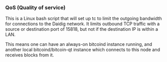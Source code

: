 ### QoS (Quality of service) ###

This is a Linux bash script that will set up tc to limit the outgoing bandwidth for connections to the Daidig network. It limits outbound TCP traffic with a source or destination port of 15818, but not if the destination IP is within a LAN.

This means one can have an always-on bitcoind instance running, and another local bitcoind/bitcoin-qt instance which connects to this node and receives blocks from it.
